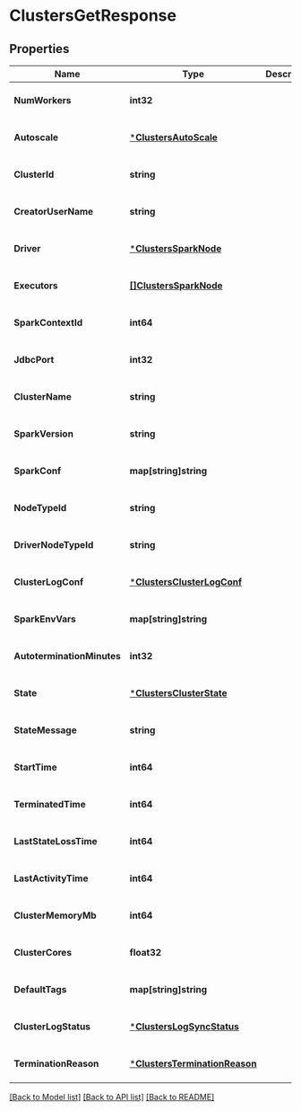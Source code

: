 # ClustersGetResponse

## Properties
Name | Type | Description | Notes
------------ | ------------- | ------------- | -------------
**NumWorkers** | **int32** |  | [optional] [default to null]
**Autoscale** | [***ClustersAutoScale**](ClustersAutoScale.md) |  | [optional] [default to null]
**ClusterId** | **string** |  | [optional] [default to null]
**CreatorUserName** | **string** |  | [optional] [default to null]
**Driver** | [***ClustersSparkNode**](ClustersSparkNode.md) |  | [optional] [default to null]
**Executors** | [**[]ClustersSparkNode**](ClustersSparkNode.md) |  | [optional] [default to null]
**SparkContextId** | **int64** |  | [optional] [default to null]
**JdbcPort** | **int32** |  | [optional] [default to null]
**ClusterName** | **string** |  | [optional] [default to null]
**SparkVersion** | **string** |  | [optional] [default to null]
**SparkConf** | **map[string]string** |  | [optional] [default to null]
**NodeTypeId** | **string** |  | [optional] [default to null]
**DriverNodeTypeId** | **string** |  | [optional] [default to null]
**ClusterLogConf** | [***ClustersClusterLogConf**](ClustersClusterLogConf.md) |  | [optional] [default to null]
**SparkEnvVars** | **map[string]string** |  | [optional] [default to null]
**AutoterminationMinutes** | **int32** |  | [optional] [default to null]
**State** | [***ClustersClusterState**](ClustersClusterState.md) |  | [optional] [default to null]
**StateMessage** | **string** |  | [optional] [default to null]
**StartTime** | **int64** |  | [optional] [default to null]
**TerminatedTime** | **int64** |  | [optional] [default to null]
**LastStateLossTime** | **int64** |  | [optional] [default to null]
**LastActivityTime** | **int64** |  | [optional] [default to null]
**ClusterMemoryMb** | **int64** |  | [optional] [default to null]
**ClusterCores** | **float32** |  | [optional] [default to null]
**DefaultTags** | **map[string]string** |  | [optional] [default to null]
**ClusterLogStatus** | [***ClustersLogSyncStatus**](ClustersLogSyncStatus.md) |  | [optional] [default to null]
**TerminationReason** | [***ClustersTerminationReason**](ClustersTerminationReason.md) |  | [optional] [default to null]

[[Back to Model list]](../README.md#documentation-for-models) [[Back to API list]](../README.md#documentation-for-api-endpoints) [[Back to README]](../README.md)


